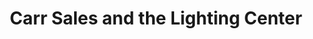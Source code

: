 ---
title: "Carr Sales and the Lighting Center"
url: /spokane/carr-sales-and-the-lighting-center/
shop: doityourself
---